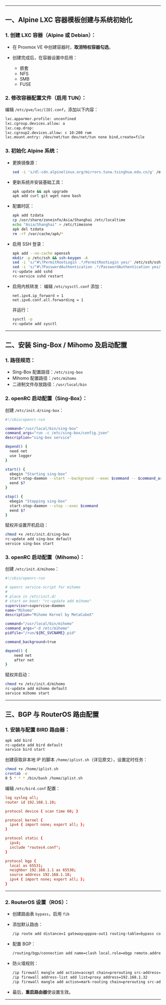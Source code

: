 
---

## 一、Alpine LXC 容器模板创建与系统初始化

### 1. 创建 LXC 容器（Alpine 或 Debian）：

* 在 Proxmox VE 中创建容器时，**取消特权容器勾选**。
* 创建完成后，在容器设置中启用：

  * 嵌套
  * NFS
  * SMB
  * FUSE

### 2. 修改容器配置文件（启用 TUN）：

编辑 `/etc/pve/lxc/[ID].conf`，添加以下内容：

```bash
lxc.apparmor.profile: unconfined
lxc.cgroup.devices.allow: a
lxc.cap.drop: 
lxc.cgroup2.devices.allow: c 10:200 rwm
lxc.mount.entry: /dev/net/tun dev/net/tun none bind,create=file
```

### 3. 初始化 Alpine 系统：

* 更换镜像源：

  ```bash
  sed -i 's/dl-cdn.alpinelinux.org/mirrors.tuna.tsinghua.edu.cn/g' /etc/apk/repositories
  ```

* 更新系统并安装基础工具：

  ```bash
  apk update && apk upgrade
  apk add curl git wget nano bash
  ```

* 配置时区：

  ```bash
  apk add tzdata 
  cp /usr/share/zoneinfo/Asia/Shanghai /etc/localtime
  echo "Asia/Shanghai" > /etc/timezone
  apk del tzdata
  rm -rf /var/cache/apk/*
  ```  

* 启用 SSH 登录：

  ```bash
  apk add --no-cache openssh
  mkdir -p /etc/ssh && ssh-keygen -A
  sed -i 's/^#\?PermitRootLogin .*/PermitRootLogin yes/' /etc/ssh/sshd_config
  sed -i 's/^#\?PasswordAuthentication .*/PasswordAuthentication yes/' /etc/ssh/sshd_config
  rc-update add sshd
  rc-service sshd restart
  ```

* 启用内核转发：
  编辑 `/etc/sysctl.conf` 添加：

  ```
  net.ipv4.ip_forward = 1
  net.ipv6.conf.all.forwarding = 1
  ```

  并运行：

  ```bash
  sysctl -p
  rc-update add sysctl
  ```

---

## 二、安装 Sing-Box / Mihomo 及启动配置

### 1. 路径规范：

* Sing-Box 配置路径：`/etc/sing-box`
* Mihomo 配置路径：`/etc/mihomo`
* 二进制文件存放路径：`/usr/local/bin`

### 2. openRC 启动配置（Sing-Box）：

创建 `/etc/init.d/sing-box`：

```bash
#!/sbin/openrc-run

command="/usr/local/bin/sing-box"
command_args="run -c /etc/sing-box/config.json"
description="sing-box service"

depend() {
  need net
  use logger
}

start() {
  ebegin "Starting sing-box"
  start-stop-daemon --start --background --exec $command -- $command_args
  eend $?
}

stop() {
  ebegin "Stopping sing-box"
  start-stop-daemon --stop --exec $command
  eend $?
}
```

赋权并设置开机启动：

```bash
chmod +x /etc/init.d/sing-box
rc-update add sing-box default
service sing-box start
```

### 3. openRC 启动配置（Mihomo）：

创建 `/etc/init.d/mihomo`：

```bash
#!/sbin/openrc-run

# openrc service-script for mihomo
#
# place in /etc/init.d/
# start on boot: "rc-update add mihomo"
supervisor=supervise-daemon
name="Mihomo"
description="Mihomo Kernel by MetaCubeX"

command="/usr/local/bin/mihomo"
command_args="-d /etc/mihomo"
pidfile="/run/${RC_SVCNAME}.pid"

command_background=true

depend() {
    need net
    after net
}
```

赋权并启动：

```bash
chmod +x /etc/init.d/mihomo
rc-update add mihomo default
service mihomo start
```

---

## 三、BGP 与 RouterOS 路由配置

### 1. 安装与配置 BIRD 路由器：

```bash
apk add bird
rc-update add bird default
service bird start
```

创建获取非本地 IP 的脚本 `/home/iplist.sh`（详见原文），设置定时任务：

```bash
chmod +x /home/iplist.sh
crontab -e
0 5 * * * /bin/bash /home/iplist.sh
```

编辑 `/etc/bird.conf` 配置：

```conf
log syslog all;
router id 192.168.1.10;

protocol device { scan time 60; }

protocol kernel {
  ipv4 { import none; export all; };
}

protocol static {
  ipv4;
  include "routes4.conf";
}

protocol bgp {
  local as 65531;
  neighbor 192.168.1.1 as 65530;
  source address 192.168.1.10;
  ipv4 { import none; export all; };
}
```

---

### 2. RouterOS 设置（ROS）：

* 创建路由表 `bypass`，启用 `fib`

* 添加默认路由：

  ```bash
  /ip route add distance=1 gateway=pppoe-out1 routing-table=bypass comment=pass
  ```

* 配置 BGP：

  ```bash
  /routing/bgp/connection add name=clash local.role=ebgp remote.address=192.168.1.10 .as=65531 routing-table=bypass router-id=192.168.1.1 as=65530 multihop=yes
  ```

* 防火墙规则：

  ```bash
  /ip firewall mangle add action=accept chain=prerouting src-address=192.168.1.10
  /ip firewall address-list add list=proxy address=192.168.1.32
  /ip firewall mangle add action=mark-routing chain=prerouting src-address-list=proxy dst-port=80,443 dst-address-type=!local protocol=tcp new-routing-mark=bypass
  ```

* 最后，**重启路由器**使设置生效。

---



